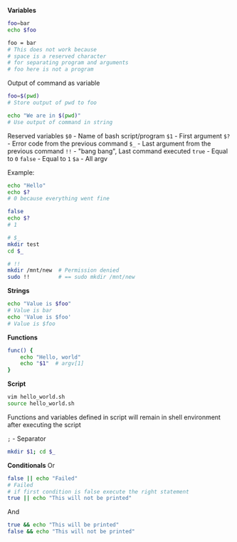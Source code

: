 **Variables**
```bash
foo=bar
echo $foo

foo = bar
# This does not work because
# space is a reserved character
# for separating program and arguments
# foo here is not a program
```

Output of command as variable
```bash
foo=$(pwd)
# Store output of pwd to foo

echo "We are in $(pwd)"
# Use output of command in string
```

Reserved variables
`$0` - Name of bash script/program
`$1` - First argument
`$?` - Error code from the previous command
`$_` - Last argument from the previous command
`!!` - "bang bang", Last command executed
`true` - Equal to `0`
`false` - Equal to `1`
`$a` - All argv

Example:
```bash
echo "Hello"
echo $?
# 0 because everything went fine

false
echo $?
# 1

# $_
mkdir test
cd $_

# !!
mkdir /mnt/new  # Permission denied
sudo !!         # == sudo mkdir /mnt/new 
```

**Strings**
```bash
echo "Value is $foo"
# Value is bar
echo 'Value is $foo'
# Value is $foo
```

**Functions**
```bash
func() {
	echo "Hello, world"
	echo "$1"  # argv[1]
}
```

**Script**
```bash
vim hello_world.sh
source hello_world.sh
```
Functions and variables defined in script will remain in shell environment after executing the script

`;` - Separator
```bash
mkdir $1; cd $_
```

**Conditionals**
Or
```bash
false || echo "Failed"
# Failed
# if first condition is false execute the right statement
true || echo "This will not be printed"
```

And
```bash
true && echo "This will be printed"
false && echo "This will not be printed"
```